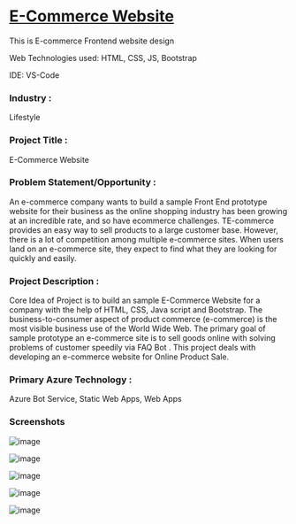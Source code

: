 # <a href="https://anuradha0501.github.io/MicrosoftFutureReadyTalent-Project/">E-Commerce Website</a>

This is E-commerce Frontend website design

Web Technologies used: HTML, CSS, JS, Bootstrap

IDE: VS-Code

### Industry :
Lifestyle

### Project Title :
E-Commerce Website


### Problem Statement/Opportunity :
An e-commerce company wants to build a sample Front End prototype website for their business as the online shopping industry has been growing at an incredible rate, and so have ecommerce challenges. TE-commerce provides an easy way to sell products to a large customer base. However, there is a lot of competition among multiple e-commerce sites. When users land on an e-commerce site, they expect to find what they are looking for quickly and easily.


### Project Description :
Core Idea of Project is to build an sample E-Commerce Website for a company with the help of HTML, CSS, Java script and Bootstrap. The business-to-consumer aspect of product commerce (e-commerce) is the most visible business use of the World Wide Web. The primary goal of sample prototype an e-commerce site is to sell goods online with solving problems of customer speedily via FAQ Bot . This project deals with developing an e-commerce website for Online Product Sale.


### Primary Azure Technology :
Azure Bot Service, Static Web Apps, Web Apps


### Screenshots

![image](https://user-images.githubusercontent.com/71958796/183644191-73ab7f38-32d8-4462-8bfc-8e63807e8782.png)

![image](https://user-images.githubusercontent.com/71958796/183644376-67eb239f-9286-4cf4-a9d2-6f9c0a86ed6c.png)

![image](https://user-images.githubusercontent.com/71958796/183644229-d2ec1cb6-8c1d-4fb7-bfe4-854c59a66b72.png)

![image](https://user-images.githubusercontent.com/71958796/183644287-fc78bcda-27c8-4f32-aa84-05371b664574.png)

![image](https://user-images.githubusercontent.com/71958796/183644325-59eb5aa9-c20a-4c69-a0af-5e0b8c2fec62.png)




